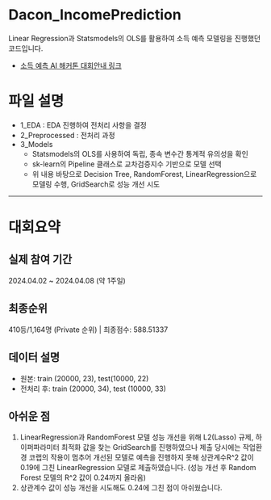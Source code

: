 # Dacon_IncomePrediction
Linear Regression과 Statsmodels의 OLS를 활용하여 소득 예측 모델링을 진행했던 코드입니다.
- [소득 예측 AI 해커톤 대회안내 링크](https://dacon.io/competitions/official/236230/overview/description)

# 파일 설명
- 1_EDA : EDA 진행하여 전처리 사항을 결정
- 2_Preprocessed : 전처리 과정
- 3_Models
  - Statsmodels의 OLS를 사용하여 독립, 종속 변수간 통계적 유의성을 확인
  - sk-learn의 Pipeline 클래스로 교차검증지수 기반으로 모델 선택
  - 위 내용 바탕으로 Decision Tree, RandomForest, LinearRegression으로 모델링 수행, GridSearch로 성능 개선 시도

---
# 대회요약

## 실제 참여 기간
2024.04.02 ~ 2024.04.08 (약 1주일)

## 최종순위
410등/1,164명 (Private 순위)  |  최종점수: 588.51337

## 데이터 설명
- 원본: train (20000, 23), test(10000, 22)
- 전처리 후: train (20000, 34), test (10000, 33)

## 아쉬운 점
1. LinearRegression과 RandomForest 모델 성능 개선을 위해 L2(Lasso) 규제, 하이퍼파라미터 최적화 값을 찾는 GridSearch를 진행하였으나  제출 당시에는 작업환경 코랩의 작용이 멈추어 개선된 모델로 예측을 진행하지 못해 상관계수R^2 값이 0.19에 그친 LinearRegression 모델로 제출하였습니다. (성능 개선 후 Random Forest 모델의 R^2 값이 0.24까지 올라옴)
1. 상관계수 값이 성능 개선을 시도해도 0.24에 그친 점이 아쉬웠습니다.
